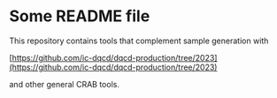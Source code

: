 # Some README file

This repository contains tools that complement sample generation with

[https://github.com/ic-dqcd/dqcd-production/tree/2023](https://github.com/ic-dqcd/dqcd-production/tree/2023)

and other general CRAB tools.
